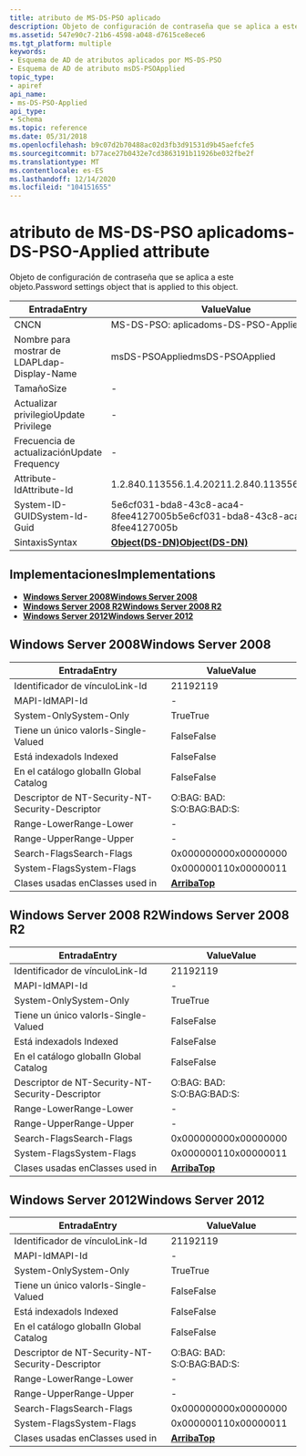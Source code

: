 ```yaml
---
title: atributo de MS-DS-PSO aplicado
description: Objeto de configuración de contraseña que se aplica a este objeto.
ms.assetid: 547e90c7-21b6-4598-a048-d7615ce8ece6
ms.tgt_platform: multiple
keywords:
- Esquema de AD de atributos aplicados por MS-DS-PSO
- Esquema de AD de atributo msDS-PSOApplied
topic_type:
- apiref
api_name:
- ms-DS-PSO-Applied
api_type:
- Schema
ms.topic: reference
ms.date: 05/31/2018
ms.openlocfilehash: b9c07d2b70488ac02d3fb3d91531d9b45aefcfe5
ms.sourcegitcommit: b77ace27b0432e7cd3863191b11926be032fbe2f
ms.translationtype: MT
ms.contentlocale: es-ES
ms.lasthandoff: 12/14/2020
ms.locfileid: "104151655"
---
```

# <a name="ms-ds-pso-applied-attribute"></a><span data-ttu-id="b2b4f-105">atributo de MS-DS-PSO aplicado</span><span class="sxs-lookup"><span data-stu-id="b2b4f-105">ms-DS-PSO-Applied attribute</span></span>

<span data-ttu-id="b2b4f-106">Objeto de configuración de contraseña que se aplica a este objeto.</span><span class="sxs-lookup"><span data-stu-id="b2b4f-106">Password settings object that is applied to this object.</span></span>



| <span data-ttu-id="b2b4f-107">Entrada</span><span class="sxs-lookup"><span data-stu-id="b2b4f-107">Entry</span></span> | <span data-ttu-id="b2b4f-108">Value</span><span class="sxs-lookup"><span data-stu-id="b2b4f-108">Value</span></span> |
|-------------------|-----------------------------------------|
| <span data-ttu-id="b2b4f-109">CN</span><span class="sxs-lookup"><span data-stu-id="b2b4f-109">CN</span></span>                | <span data-ttu-id="b2b4f-110">MS-DS-PSO: aplicado</span><span class="sxs-lookup"><span data-stu-id="b2b4f-110">ms-DS-PSO-Applied</span></span>                       |
| <span data-ttu-id="b2b4f-111">Nombre para mostrar de LDAP</span><span class="sxs-lookup"><span data-stu-id="b2b4f-111">Ldap-Display-Name</span></span> | <span data-ttu-id="b2b4f-112">msDS-PSOApplied</span><span class="sxs-lookup"><span data-stu-id="b2b4f-112">msDS-PSOApplied</span></span>                         |
| <span data-ttu-id="b2b4f-113">Tamaño</span><span class="sxs-lookup"><span data-stu-id="b2b4f-113">Size</span></span>              | \-                                      |
| <span data-ttu-id="b2b4f-114">Actualizar privilegio</span><span class="sxs-lookup"><span data-stu-id="b2b4f-114">Update Privilege</span></span>  | \-                                      |
| <span data-ttu-id="b2b4f-115">Frecuencia de actualización</span><span class="sxs-lookup"><span data-stu-id="b2b4f-115">Update Frequency</span></span>  | \-                                      |
| <span data-ttu-id="b2b4f-116">Attribute-Id</span><span class="sxs-lookup"><span data-stu-id="b2b4f-116">Attribute-Id</span></span>      | <span data-ttu-id="b2b4f-117">1.2.840.113556.1.4.2021</span><span class="sxs-lookup"><span data-stu-id="b2b4f-117">1.2.840.113556.1.4.2021</span></span>                 |
| <span data-ttu-id="b2b4f-118">System-ID-GUID</span><span class="sxs-lookup"><span data-stu-id="b2b4f-118">System-Id-Guid</span></span>    | <span data-ttu-id="b2b4f-119">5e6cf031-bda8-43c8-aca4-8fee4127005b</span><span class="sxs-lookup"><span data-stu-id="b2b4f-119">5e6cf031-bda8-43c8-aca4-8fee4127005b</span></span>    |
| <span data-ttu-id="b2b4f-120">Sintaxis</span><span class="sxs-lookup"><span data-stu-id="b2b4f-120">Syntax</span></span>            | [<span data-ttu-id="b2b4f-121">**Object(DS-DN)**</span><span class="sxs-lookup"><span data-stu-id="b2b4f-121">**Object(DS-DN)**</span></span>](s-object-ds-dn.md) |



## <a name="implementations"></a><span data-ttu-id="b2b4f-122">Implementaciones</span><span class="sxs-lookup"><span data-stu-id="b2b4f-122">Implementations</span></span>

-   [<span data-ttu-id="b2b4f-123">**Windows Server 2008**</span><span class="sxs-lookup"><span data-stu-id="b2b4f-123">**Windows Server 2008**</span></span>](#windows-server-2008)
-   [<span data-ttu-id="b2b4f-124">**Windows Server 2008 R2**</span><span class="sxs-lookup"><span data-stu-id="b2b4f-124">**Windows Server 2008 R2**</span></span>](#windows-server-2008-r2)
-   [<span data-ttu-id="b2b4f-125">**Windows Server 2012**</span><span class="sxs-lookup"><span data-stu-id="b2b4f-125">**Windows Server 2012**</span></span>](#windows-server-2012)

## <a name="windows-server-2008"></a><span data-ttu-id="b2b4f-126">Windows Server 2008</span><span class="sxs-lookup"><span data-stu-id="b2b4f-126">Windows Server 2008</span></span>



| <span data-ttu-id="b2b4f-127">Entrada</span><span class="sxs-lookup"><span data-stu-id="b2b4f-127">Entry</span></span> | <span data-ttu-id="b2b4f-128">Value</span><span class="sxs-lookup"><span data-stu-id="b2b4f-128">Value</span></span> |
|------------------------|---------------------------------|
| <span data-ttu-id="b2b4f-129">Identificador de vínculo</span><span class="sxs-lookup"><span data-stu-id="b2b4f-129">Link-Id</span></span>                | <span data-ttu-id="b2b4f-130">2119</span><span class="sxs-lookup"><span data-stu-id="b2b4f-130">2119</span></span>                            |
| <span data-ttu-id="b2b4f-131">MAPI-Id</span><span class="sxs-lookup"><span data-stu-id="b2b4f-131">MAPI-Id</span></span>                | \-                              |
| <span data-ttu-id="b2b4f-132">System-Only</span><span class="sxs-lookup"><span data-stu-id="b2b4f-132">System-Only</span></span>            | <span data-ttu-id="b2b4f-133">True</span><span class="sxs-lookup"><span data-stu-id="b2b4f-133">True</span></span>                            |
| <span data-ttu-id="b2b4f-134">Tiene un único valor</span><span class="sxs-lookup"><span data-stu-id="b2b4f-134">Is-Single-Valued</span></span>       | <span data-ttu-id="b2b4f-135">False</span><span class="sxs-lookup"><span data-stu-id="b2b4f-135">False</span></span>                           |
| <span data-ttu-id="b2b4f-136">Está indexado</span><span class="sxs-lookup"><span data-stu-id="b2b4f-136">Is Indexed</span></span>             | <span data-ttu-id="b2b4f-137">False</span><span class="sxs-lookup"><span data-stu-id="b2b4f-137">False</span></span>                           |
| <span data-ttu-id="b2b4f-138">En el catálogo global</span><span class="sxs-lookup"><span data-stu-id="b2b4f-138">In Global Catalog</span></span>      | <span data-ttu-id="b2b4f-139">False</span><span class="sxs-lookup"><span data-stu-id="b2b4f-139">False</span></span>                           |
| <span data-ttu-id="b2b4f-140">Descriptor de NT-Security-</span><span class="sxs-lookup"><span data-stu-id="b2b4f-140">NT-Security-Descriptor</span></span> | <span data-ttu-id="b2b4f-141">O:BAG: BAD: S:</span><span class="sxs-lookup"><span data-stu-id="b2b4f-141">O:BAG:BAD:S:</span></span>                    |
| <span data-ttu-id="b2b4f-142">Range-Lower</span><span class="sxs-lookup"><span data-stu-id="b2b4f-142">Range-Lower</span></span>            | \-                              |
| <span data-ttu-id="b2b4f-143">Range-Upper</span><span class="sxs-lookup"><span data-stu-id="b2b4f-143">Range-Upper</span></span>            | \-                              |
| <span data-ttu-id="b2b4f-144">Search-Flags</span><span class="sxs-lookup"><span data-stu-id="b2b4f-144">Search-Flags</span></span>           | <span data-ttu-id="b2b4f-145">0x00000000</span><span class="sxs-lookup"><span data-stu-id="b2b4f-145">0x00000000</span></span>                      |
| <span data-ttu-id="b2b4f-146">System-Flags</span><span class="sxs-lookup"><span data-stu-id="b2b4f-146">System-Flags</span></span>           | <span data-ttu-id="b2b4f-147">0x00000011</span><span class="sxs-lookup"><span data-stu-id="b2b4f-147">0x00000011</span></span>                      |
| <span data-ttu-id="b2b4f-148">Clases usadas en</span><span class="sxs-lookup"><span data-stu-id="b2b4f-148">Classes used in</span></span>        | [<span data-ttu-id="b2b4f-149">**Arriba**</span><span class="sxs-lookup"><span data-stu-id="b2b4f-149">**Top**</span></span>](c-top.md)<br/> |



## <a name="windows-server-2008-r2"></a><span data-ttu-id="b2b4f-150">Windows Server 2008 R2</span><span class="sxs-lookup"><span data-stu-id="b2b4f-150">Windows Server 2008 R2</span></span>



| <span data-ttu-id="b2b4f-151">Entrada</span><span class="sxs-lookup"><span data-stu-id="b2b4f-151">Entry</span></span> | <span data-ttu-id="b2b4f-152">Value</span><span class="sxs-lookup"><span data-stu-id="b2b4f-152">Value</span></span> |
|------------------------|---------------------------------|
| <span data-ttu-id="b2b4f-153">Identificador de vínculo</span><span class="sxs-lookup"><span data-stu-id="b2b4f-153">Link-Id</span></span>                | <span data-ttu-id="b2b4f-154">2119</span><span class="sxs-lookup"><span data-stu-id="b2b4f-154">2119</span></span>                            |
| <span data-ttu-id="b2b4f-155">MAPI-Id</span><span class="sxs-lookup"><span data-stu-id="b2b4f-155">MAPI-Id</span></span>                | \-                              |
| <span data-ttu-id="b2b4f-156">System-Only</span><span class="sxs-lookup"><span data-stu-id="b2b4f-156">System-Only</span></span>            | <span data-ttu-id="b2b4f-157">True</span><span class="sxs-lookup"><span data-stu-id="b2b4f-157">True</span></span>                            |
| <span data-ttu-id="b2b4f-158">Tiene un único valor</span><span class="sxs-lookup"><span data-stu-id="b2b4f-158">Is-Single-Valued</span></span>       | <span data-ttu-id="b2b4f-159">False</span><span class="sxs-lookup"><span data-stu-id="b2b4f-159">False</span></span>                           |
| <span data-ttu-id="b2b4f-160">Está indexado</span><span class="sxs-lookup"><span data-stu-id="b2b4f-160">Is Indexed</span></span>             | <span data-ttu-id="b2b4f-161">False</span><span class="sxs-lookup"><span data-stu-id="b2b4f-161">False</span></span>                           |
| <span data-ttu-id="b2b4f-162">En el catálogo global</span><span class="sxs-lookup"><span data-stu-id="b2b4f-162">In Global Catalog</span></span>      | <span data-ttu-id="b2b4f-163">False</span><span class="sxs-lookup"><span data-stu-id="b2b4f-163">False</span></span>                           |
| <span data-ttu-id="b2b4f-164">Descriptor de NT-Security-</span><span class="sxs-lookup"><span data-stu-id="b2b4f-164">NT-Security-Descriptor</span></span> | <span data-ttu-id="b2b4f-165">O:BAG: BAD: S:</span><span class="sxs-lookup"><span data-stu-id="b2b4f-165">O:BAG:BAD:S:</span></span>                    |
| <span data-ttu-id="b2b4f-166">Range-Lower</span><span class="sxs-lookup"><span data-stu-id="b2b4f-166">Range-Lower</span></span>            | \-                              |
| <span data-ttu-id="b2b4f-167">Range-Upper</span><span class="sxs-lookup"><span data-stu-id="b2b4f-167">Range-Upper</span></span>            | \-                              |
| <span data-ttu-id="b2b4f-168">Search-Flags</span><span class="sxs-lookup"><span data-stu-id="b2b4f-168">Search-Flags</span></span>           | <span data-ttu-id="b2b4f-169">0x00000000</span><span class="sxs-lookup"><span data-stu-id="b2b4f-169">0x00000000</span></span>                      |
| <span data-ttu-id="b2b4f-170">System-Flags</span><span class="sxs-lookup"><span data-stu-id="b2b4f-170">System-Flags</span></span>           | <span data-ttu-id="b2b4f-171">0x00000011</span><span class="sxs-lookup"><span data-stu-id="b2b4f-171">0x00000011</span></span>                      |
| <span data-ttu-id="b2b4f-172">Clases usadas en</span><span class="sxs-lookup"><span data-stu-id="b2b4f-172">Classes used in</span></span>        | [<span data-ttu-id="b2b4f-173">**Arriba**</span><span class="sxs-lookup"><span data-stu-id="b2b4f-173">**Top**</span></span>](c-top.md)<br/> |



## <a name="windows-server-2012"></a><span data-ttu-id="b2b4f-174">Windows Server 2012</span><span class="sxs-lookup"><span data-stu-id="b2b4f-174">Windows Server 2012</span></span>



| <span data-ttu-id="b2b4f-175">Entrada</span><span class="sxs-lookup"><span data-stu-id="b2b4f-175">Entry</span></span> | <span data-ttu-id="b2b4f-176">Value</span><span class="sxs-lookup"><span data-stu-id="b2b4f-176">Value</span></span> |
|------------------------|---------------------------------|
| <span data-ttu-id="b2b4f-177">Identificador de vínculo</span><span class="sxs-lookup"><span data-stu-id="b2b4f-177">Link-Id</span></span>                | <span data-ttu-id="b2b4f-178">2119</span><span class="sxs-lookup"><span data-stu-id="b2b4f-178">2119</span></span>                            |
| <span data-ttu-id="b2b4f-179">MAPI-Id</span><span class="sxs-lookup"><span data-stu-id="b2b4f-179">MAPI-Id</span></span>                | \-                              |
| <span data-ttu-id="b2b4f-180">System-Only</span><span class="sxs-lookup"><span data-stu-id="b2b4f-180">System-Only</span></span>            | <span data-ttu-id="b2b4f-181">True</span><span class="sxs-lookup"><span data-stu-id="b2b4f-181">True</span></span>                            |
| <span data-ttu-id="b2b4f-182">Tiene un único valor</span><span class="sxs-lookup"><span data-stu-id="b2b4f-182">Is-Single-Valued</span></span>       | <span data-ttu-id="b2b4f-183">False</span><span class="sxs-lookup"><span data-stu-id="b2b4f-183">False</span></span>                           |
| <span data-ttu-id="b2b4f-184">Está indexado</span><span class="sxs-lookup"><span data-stu-id="b2b4f-184">Is Indexed</span></span>             | <span data-ttu-id="b2b4f-185">False</span><span class="sxs-lookup"><span data-stu-id="b2b4f-185">False</span></span>                           |
| <span data-ttu-id="b2b4f-186">En el catálogo global</span><span class="sxs-lookup"><span data-stu-id="b2b4f-186">In Global Catalog</span></span>      | <span data-ttu-id="b2b4f-187">False</span><span class="sxs-lookup"><span data-stu-id="b2b4f-187">False</span></span>                           |
| <span data-ttu-id="b2b4f-188">Descriptor de NT-Security-</span><span class="sxs-lookup"><span data-stu-id="b2b4f-188">NT-Security-Descriptor</span></span> | <span data-ttu-id="b2b4f-189">O:BAG: BAD: S:</span><span class="sxs-lookup"><span data-stu-id="b2b4f-189">O:BAG:BAD:S:</span></span>                    |
| <span data-ttu-id="b2b4f-190">Range-Lower</span><span class="sxs-lookup"><span data-stu-id="b2b4f-190">Range-Lower</span></span>            | \-                              |
| <span data-ttu-id="b2b4f-191">Range-Upper</span><span class="sxs-lookup"><span data-stu-id="b2b4f-191">Range-Upper</span></span>            | \-                              |
| <span data-ttu-id="b2b4f-192">Search-Flags</span><span class="sxs-lookup"><span data-stu-id="b2b4f-192">Search-Flags</span></span>           | <span data-ttu-id="b2b4f-193">0x00000000</span><span class="sxs-lookup"><span data-stu-id="b2b4f-193">0x00000000</span></span>                      |
| <span data-ttu-id="b2b4f-194">System-Flags</span><span class="sxs-lookup"><span data-stu-id="b2b4f-194">System-Flags</span></span>           | <span data-ttu-id="b2b4f-195">0x00000011</span><span class="sxs-lookup"><span data-stu-id="b2b4f-195">0x00000011</span></span>                      |
| <span data-ttu-id="b2b4f-196">Clases usadas en</span><span class="sxs-lookup"><span data-stu-id="b2b4f-196">Classes used in</span></span>        | [<span data-ttu-id="b2b4f-197">**Arriba**</span><span class="sxs-lookup"><span data-stu-id="b2b4f-197">**Top**</span></span>](c-top.md)<br/> |



 

 





